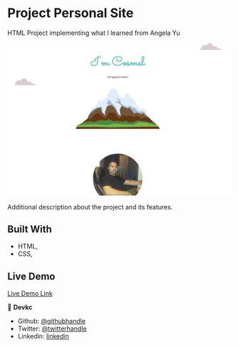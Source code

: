 # Project Personal Site

HTML Project implementing what I learned from Angela Yu

![screenshot](./img/screenshot.png)

Additional description about the project and its features.

## Built With

- HTML,
- CSS,

## Live Demo

[Live Demo Link](https://cvilla714.github.io/personalsite/)

👤 **Devkc**

- Github: [@githubhandle](https://github.com/cvilla714)
- Twitter: [@twitterhandle](https://twitter.com/kckeyti)
- Linkedin: [linkedin](https://www.linkedin.com/in/cosmel-villalobos-1900531aa/)
